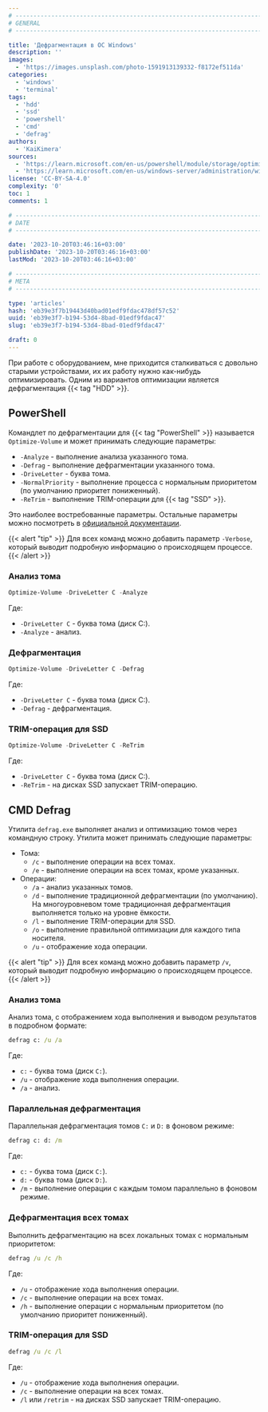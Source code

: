 ```yaml
---
# -------------------------------------------------------------------------------------------------------------------- #
# GENERAL
# -------------------------------------------------------------------------------------------------------------------- #

title: 'Дефрагментация в ОС Windows'
description: ''
images:
  - 'https://images.unsplash.com/photo-1591913139332-f8172ef511da'
categories:
  - 'windows'
  - 'terminal'
tags:
  - 'hdd'
  - 'ssd'
  - 'powershell'
  - 'cmd'
  - 'defrag'
authors:
  - 'KaiKimera'
sources:
  - 'https://learn.microsoft.com/en-us/powershell/module/storage/optimize-volume'
  - 'https://learn.microsoft.com/en-us/windows-server/administration/windows-commands/defrag'
license: 'CC-BY-SA-4.0'
complexity: '0'
toc: 1
comments: 1

# -------------------------------------------------------------------------------------------------------------------- #
# DATE
# -------------------------------------------------------------------------------------------------------------------- #

date: '2023-10-20T03:46:16+03:00'
publishDate: '2023-10-20T03:46:16+03:00'
lastMod: '2023-10-20T03:46:16+03:00'

# -------------------------------------------------------------------------------------------------------------------- #
# META
# -------------------------------------------------------------------------------------------------------------------- #

type: 'articles'
hash: 'eb39e3f7b19443d40bad01edf9fdac478df57c52'
uuid: 'eb39e3f7-b194-53d4-8bad-01edf9fdac47'
slug: 'eb39e3f7-b194-53d4-8bad-01edf9fdac47'

draft: 0
---
```


При работе с оборудованием, мне приходится сталкиваться с довольно старыми устройствами, их их работу нужно как-нибудь оптимизировать. Одним из вариантов оптимизации является дефрагментация {{< tag "HDD" >}}.

<!--more-->

## PowerShell

Командлет по дефрагментации для {{< tag "PowerShell" >}} называется `Optimize-Volume` и может принимать следующие параметры: 

- `-Analyze` - выполнение анализа указанного тома.
- `-Defrag` - выполнение дефрагментации указанного тома.
- `-DriveLetter` - буква тома.
- `-NormalPriority` - выполнение процесса с нормальным приоритетом (по умолчанию приоритет пониженный).
- `-ReTrim` - выполнение TRIM-операции для {{< tag "SSD" >}}.

Это наиболее востребованные параметры. Остальные параметры можно посмотреть в [официальной документации](https://learn.microsoft.com/en-us/powershell/module/storage/optimize-volume).

{{< alert "tip" >}}
Для всех команд можно добавить параметр `-Verbose`, который выводит подробную информацию о происходящем процессе.
{{< /alert >}}

### Анализ тома

```powershell
Optimize-Volume -DriveLetter C -Analyze
```

Где:
- `-DriveLetter C` - буква тома (диск C:).
- `-Analyze` - анализ.

### Дефрагментация

```powershell
Optimize-Volume -DriveLetter C -Defrag
```

Где:
- `-DriveLetter C` - буква тома (диск C:).
- `-Defrag` - дефрагментация.


### TRIM-операция для SSD

```powershell
Optimize-Volume -DriveLetter C -ReTrim
```

Где:
- `-DriveLetter C` - буква тома (диск C:).
- `-ReTrim` - на дисках SSD запускает TRIM-операцию.

## CMD Defrag

Утилита `defrag.exe` выполняет анализ и оптимизацию томов через командную строку. Утилита может принимать следующие параметры:

- Тома:
  - `/c` - выполнение операции на всех томах.
  - `/e` - выполнение операции на всех томах, кроме указанных.
- Операции:
  - `/a` - анализ указанных томов.
  - `/d` - выполнение традиционной дефрагментации (по умолчанию). На многоуровневом томе традиционная дефрагментация выполняется только на уровне ёмкости.
  - `/l` - выполнение TRIM-операции для SSD.
  - `/o` - выполнение правильной оптимизации для каждого типа носителя.
  - `/u` - отображение хода операции.

{{< alert "tip" >}}
Для всех команд можно добавить параметр `/v`, который выводит подробную информацию о происходящем процессе.
{{< /alert >}}

### Анализ тома

Анализ тома, с отображением хода выполнения и выводом результатов в подробном формате:

```cmd
defrag c: /u /a
```

Где:
- `c:` - буква тома (диск `C:`).
- `/u` - отображение хода выполнения операции.
- `/a` - анализ.

### Параллельная дефрагментация

Параллельная дефрагментация томов `C:` и `D:` в фоновом режиме:

```cmd
defrag c: d: /m
```

Где:
- `c:` - буква тома (диск `C:`).
- `d:` - буква тома (диск `D:`).
- `/m` - выполнение операции с каждым томом параллельно в фоновом режиме.

### Дефрагментация всех томах

Выполнить дефрагментацию на всех локальных томах с нормальным приоритетом:

```cmd
defrag /u /c /h
```

Где:
- `/u` - отображение хода выполнения операции.
- `/c` - выполнение операции на всех томах.
- `/h` - выполнение операции с нормальным приоритетом (по умолчанию приоритет пониженный).

### TRIM-операция для SSD

```cmd
defrag /u /c /l
```

Где:
- `/u` - отображение хода выполнения операции.
- `/c` - выполнение операции на всех томах.
- `/l` или `/retrim` - на дисках SSD запускает TRIM-операцию.
